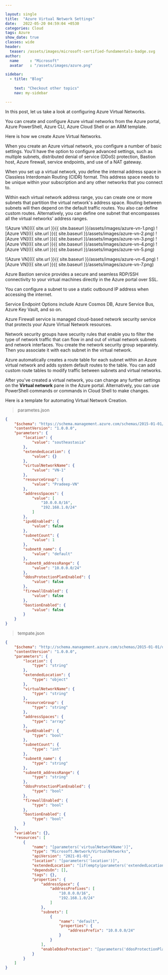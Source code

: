 ```yaml
---

layout: single
title:  "Azure Virtual Network Settings"
date:   2022-05-20 04:59:04 +0530
categories: Cloud
tags: Azure
show_date: true
classes: wide
header:
  teaser: /assets/images/microsoft-certified-fundamentals-badge.svg
author:
  name     : "Microsoft"
  avatar   : "/assets/images/azure.png"

sidebar:
  - title: "Blog"
   
    text: "Checkout other topics"
    nav: my-sidebar

---
```

In this post, let us take a look at configuring Azure Virtual Networks.

You can create and configure Azure virtual networks from the Azure portal, Azure PowerShell, Azure CLI, Azure Cloud Shell or an ARM template.

Here is how we create Azure Virtual Networks.

When you create an Azure virtual network, you configure a number of basic settings. You'll have the option to configure advanced settings, such as multiple subnets, distributed denial of service (DDoS) protection, Bastion host, Azure firewall, service endpoints, and use of a NAT gateway.



When you set up a virtual network, you define the internal address space in Classless Interdomain Routing (CIDR) format. This address space needs to be unique within your subscription and any other networks that you connect to.

Within each virtual network address range, you can create one or more subnets that partition the virtual network's address space. Routing between subnets will then depend on the default traffic routes. You also can define custom routes. Alternatively, you can define one subnet that encompasses all the virtual networks' address ranges.

![Azure VN]({{ site.url }}{{ site.baseurl }}/assets/images/azure-vn-1.png)
![Azure VN]({{ site.url }}{{ site.baseurl }}/assets/images/azure-vn-2.png)
![Azure VN]({{ site.url }}{{ site.baseurl }}/assets/images/azure-vn-3.png)
![Azure VN]({{ site.url }}{{ site.baseurl }}/assets/images/azure-vn-4.png)
![Azure VN]({{ site.url }}{{ site.baseurl }}/assets/images/azure-vn-5.png)

![Azure VN]({{ site.url }}{{ site.baseurl }}/assets/images/azure-vn-6.png)
![Azure VN]({{ site.url }}{{ site.baseurl }}/assets/images/azure-vn-7.png)

Azure Bastion service provides a secure and seamless RDP/SSH connectivity to your virtual machines directly in the Azure portal over SSL. 

 You can configure a subnet to use a static outbound IP address when accessing the internet.

Service Endpoint Options include Azure Cosmos DB, Azure Service Bus, Azure Key Vault, and so on.

Azure Firewall service is managed cloud-based network security service that protects your Azure Virtual Network resources. 

Network security groups have security rules that enable you to filter the type of network traffic that can flow in and out of virtual network subnets and network interfaces. You create the network security group separately. Then you associate it with each subnet in the virtual network.

Azure automatically creates a route table for each subnet within an Azure virtual network and adds system default routes to the table. You can add custom route tables to modify traffic between subnets and virtual networks.



After you've created a virtual network, you can change any further settings on the **Virtual network** pane in the Azure portal. Alternatively, you can use PowerShell commands or commands in Cloud Shell to make changes.

Here is a template for automating Virtual Network Creation.

> parametes.json

```json
{
    "$schema": "https://schema.management.azure.com/schemas/2015-01-01/deploymentParameters.json#",
    "contentVersion": "1.0.0.0",
    "parameters": {
        "location": {
            "value": "southeastasia"
        },
        "extendedLocation": {
            "value": {}
        },
        "virtualNetworkName": {
            "value": "VN-1"
        },
        "resourceGroup": {
            "value": "Pradeep-VN"
        },
        "addressSpaces": {
            "value": [
                "10.0.0.0/16",
                "192.168.1.0/24"
            ]
        },
        "ipv6Enabled": {
            "value": false
        },
        "subnetCount": {
            "value": 1
        },
        "subnet0_name": {
            "value": "default"
        },
        "subnet0_addressRange": {
            "value": "10.0.0.0/24"
        },
        "ddosProtectionPlanEnabled": {
            "value": false
        },
        "firewallEnabled": {
            "value": false
        },
        "bastionEnabled": {
            "value": false
        }
    }
}
```

> tempate.json
```json
{
    "$schema": "http://schema.management.azure.com/schemas/2015-01-01/deploymentTemplate.json#",
    "contentVersion": "1.0.0.0",
    "parameters": {
        "location": {
            "type": "string"
        },
        "extendedLocation": {
            "type": "object"
        },
        "virtualNetworkName": {
            "type": "string"
        },
        "resourceGroup": {
            "type": "string"
        },
        "addressSpaces": {
            "type": "array"
        },
        "ipv6Enabled": {
            "type": "bool"
        },
        "subnetCount": {
            "type": "int"
        },
        "subnet0_name": {
            "type": "string"
        },
        "subnet0_addressRange": {
            "type": "string"
        },
        "ddosProtectionPlanEnabled": {
            "type": "bool"
        },
        "firewallEnabled": {
            "type": "bool"
        },
        "bastionEnabled": {
            "type": "bool"
        }
    },
    "variables": {},
    "resources": [
        {
            "name": "[parameters('virtualNetworkName')]",
            "type": "Microsoft.Network/VirtualNetworks",
            "apiVersion": "2021-01-01",
            "location": "[parameters('location')]",
            "extendedLocation": "[if(empty(parameters('extendedLocation')), json('null'), parameters('extendedLocation'))]",
            "dependsOn": [],
            "tags": {},
            "properties": {
                "addressSpace": {
                    "addressPrefixes": [
                        "10.0.0.0/16",
                        "192.168.1.0/24"
                    ]
                },
                "subnets": [
                    {
                        "name": "default",
                        "properties": {
                            "addressPrefix": "10.0.0.0/24"
                        }
                    }
                ],
                "enableDdosProtection": "[parameters('ddosProtectionPlanEnabled')]"
            }
        }
    ]
}
```
